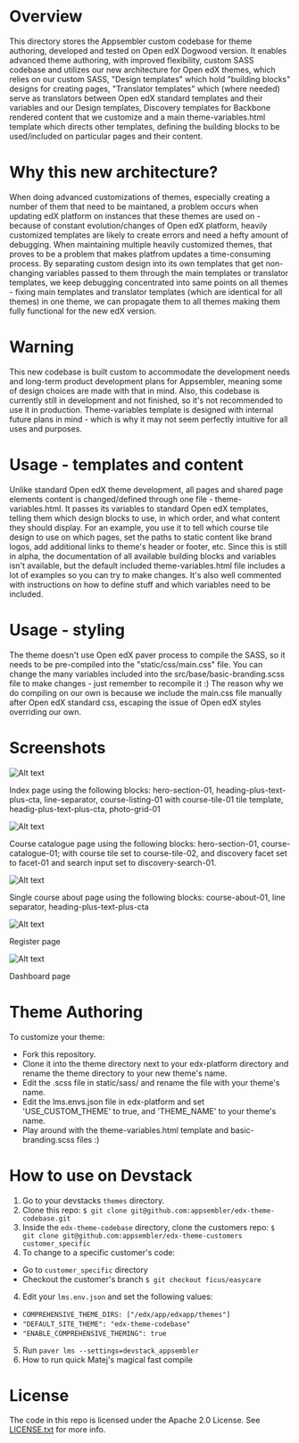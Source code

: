 Overview
========

This directory stores the Appsembler custom codebase for theme authoring, developed and tested on Open edX Dogwood version.
It enables advanced theme authoring, with improved flexibility, custom SASS codebase and utilizes our new architecture for Open edX themes, which relies on our custom SASS, "Design templates" which hold "building blocks" designs for creating pages, "Translator templates" which (where needed) serve as translators between Open edX standard templates and their variables and our Design templates, Discovery templates for Backbone rendered content that we customize and a main theme-variables.html template which directs other templates, defining the building blocks to be used/included on particular pages and their content.


Why this new architecture?
==========================

When doing advanced customizations of themes, especially creating a number of them that need to be maintaned, a problem occurs when updating edX platform on instances that these themes are used on - because of constant evolution/changes of Open edX platform, heavily customized templates are likely to create errors and need a hefty amount of debugging. When maintaining multiple heavily customized themes, that proves to be a problem that makes platfrom updates a time-consuming process. By separating custom design into its own templates that get non-changing variables passed to them through the main templates or translator templates, we keep debugging concentrated into same points on all themes - fixing main templates and translator templates (which are identical for all themes) in one theme, we can propagate them to all themes making them fully functional for the new edX version.


Warning
=======

This new codebase is built custom to accommodate the development needs and long-term product development plans for Appsembler, meaning some of design choices are made with that in mind. Also, this codebase is currently still in development and not finished, so it's not recommended to use it in production. Theme-variables template is designed with internal future plans in mind - which is why it may not seem perfectly intuitive for all uses and purposes.


Usage - templates and content
=============================

Unlike standard Open edX theme development, all pages and shared page elements content is changed/defined through one file - theme-variables.html. It passes its variables to standard Open edX templates, telling them which design blocks to use, in which order, and what content they should display. For an example, you use it to tell which course tile design to use on which pages, set the paths to static content like brand logos, add additional links to theme's header or footer, etc. Since this is still in alpha, the documentation of all available building blocks and variables isn't available, but the default included theme-variables.html file includes a lot of examples so you can try to make changes. It's also well commented with instructions on how to define stuff and which variables need to be included.


Usage - styling
===============

The theme doesn't use Open edX paver process to compile the SASS, so it needs to be pre-compiled into the "static/css/main.css" file.
You can change the many variables included into the src/base/basic-branding.scss file to make changes - just remember to recompile it :)
The reason why we do compiling on our own is because we include the main.css file manually after Open edX standard css, escaping the issue of Open edX styles overriding our own.


Screenshots
========

![Alt text](/theme-index.jpg?raw=true "Index page screenshot")

Index page using the following blocks: hero-section-01, heading-plus-text-plus-cta, line-separator, course-listing-01 with course-tile-01 tile template, headig-plus-text-plus-cta, photo-grid-01

![Alt text](/theme-courses.jpg?raw=true "Course catalogue page screenshot")

Course catalogue page using the following blocks: hero-section-01, course-catalogue-01; with course tile set to course-tile-02, and discovery facet set to facet-01 and search input set to discovery-search-01.

![Alt text](/theme-course-about.jpg?raw=true "Open edX Default Theme Screenshot")

Single course about page using the following blocks: course-about-01, line separator, heading-plus-text-plus-cta

![Alt text](/theme-register.jpg?raw=true "Open edX Default Theme Screenshot")

Register page

![Alt text](/theme-dashboard.jpg?raw=true "Open edX Default Theme Screenshot")

Dashboard page


Theme Authoring
===============
To customize your theme:
- Fork this repository.
- Clone it into the theme directory next to your edx-platform directory and rename the theme directory to your new theme's name.
- Edit the .scss file in static/sass/ and rename the file with your theme's name.
- Edit the lms.envs.json file in edx-platform and set 'USE_CUSTOM_THEME' to true, and 'THEME_NAME' to your theme's name.
- Play around with the theme-variables.html template and basic-branding.scss files :)


How to use on Devstack
======================
 1. Go to your devstacks `themes` directory.
 2. Clone this repo: `$ git clone git@github.com:appsembler/edx-theme-codebase.git`
 3. Inside the `edx-theme-codebase` directory, clone the customers repo: `$ git clone git@github.com:appsembler/edx-theme-customers customer_specific`
 3. To change to a specific customer's code:
   - Go to `customer_specific` directory
   - Checkout the customer's branch `$ git checkout ficus/easycare`
 4. Edit your `lms.env.json` and set the following values:
   - `COMPREHENSIVE_THEME_DIRS: ["/edx/app/edxapp/themes"]`
   - `"DEFAULT_SITE_THEME": "edx-theme-codebase"`
   - `"ENABLE_COMPREHENSIVE_THEMING": true`
 5. Run `paver lms --settings=devstack_appsembler`
 6. <TBD> How to run quick Matej's magical fast compile

License
=======

The code in this repo is licensed under the Apache 2.0 License.
See [LICENSE.txt](LICENSE.txt) for more info.
